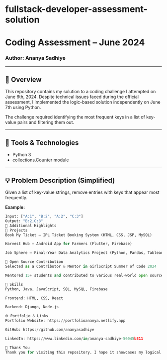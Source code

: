 # fullstack-developer-assessment-solution
# Coding Assessment – June 2024
### Author: Ananya Sadhiye

---

## 📌 Overview

This repository contains my solution to a coding challenge I attempted on June 6th, 2024. Despite technical issues faced during the official assessment, I implemented the logic-based solution independently on June 7th using Python.

The challenge required identifying the most frequent keys in a list of key-value pairs and filtering them out.

---

## 🔧 Tools & Technologies

- Python 3
- collections.Counter module

---

## 💡 Problem Description (Simplified)

Given a list of key-value strings, remove entries with keys that appear most frequently.

**Example:**
```python
Input: ["A:1", "B:2", "A:2", "C:3"]
Output: "B:2,C:3"
🚀 Additional Highlights
🌟 Projects
Book My Ticket – IPL Ticket Booking System (HTML, CSS, JSP, MySQL)

Harvest Hub – Android App for Farmers (Flutter, Firebase)

Job Sphere – Final-Year Data Analytics Project (Python, Pandas, Tableau)

🌱 Open Source Contribution
Selected as a Contributor & Mentor in GirlScript Summer of Code 2024

Mentored 15+ students and contributed to various real-world open source projects

🧠 Skills
Python, Java, JavaScript, SQL, MySQL, Firebase

Frontend: HTML, CSS, React

Backend: Django, Node.js

🌐 Portfolio & Links
Portfolio Website: https://portfolioananya.netlify.app

GitHub: https://github.com/ananyasadhiye

LinkedIn: https://www.linkedin.com/in/ananya-sadhiye-56045b311

🙏 Thank You
Thank you for visiting this repository. I hope it showcases my logical approach, problem-solving mindset, and genuine passion for software development.
